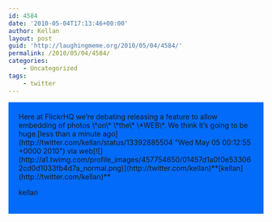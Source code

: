 ```yaml
---
id: 4584
date: '2010-05-04T17:13:46+00:00'
author: Kellan
layout: post
guid: 'http://laughingmeme.org/2010/05/04/4584/'
permalink: /2010/05/04/4584/
categories:
    - Uncategorized
tags:
    - twitter
---
```


<style type="text/css">.bbpBox{background:url(http://a1.twimg.com/profile_background_images/2346368/flow.jpg) #026BFA;padding:20px;}p.bbpTweet{background:#fff;padding:10px 12px 10px 12px;margin:0;min-height:48px;color:#000;font-size:18px !important;line-height:22px;-moz-border-radius:5px;-webkit-border-radius:5px}p.bbpTweet span.metadata{display:block;width:100%;clear:both;margin-top:8px;padding-top:12px;height:40px;border-top:1px solid #fff;border-top:1px solid #e6e6e6}p.bbpTweet span.metadata span.author{line-height:19px}p.bbpTweet span.metadata span.author img{float:left;margin:0 7px 0 0px;width:38px;height:38px}p.bbpTweet a:hover{text-decoration:underline}p.bbpTweet span.timestamp{font-size:12px;display:block}</style></head><body><div class="bbpBox">Here at FlickrHQ we’re debating releasing a feature to allow embedding of photos \*on\* \*the\* \*WEB\*. We think it’s going to be huge.<span class="timestamp">[less than a minute ago](http://twitter.com/kellan/status/13392885504 "Wed May 05 00:12:55 +0000 2010") via web</span><span class="metadata"><span class="author">[![](http://a1.twimg.com/profile_images/457754650/01457d1a0f0e533062cd0d1033fb4d7a_normal.png)](http://twitter.com/kellan)**[kellan](http://twitter.com/kellan)**  
kellan</span></span>

</div> 